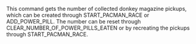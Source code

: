 This command gets the number of collected donkey magazine pickups, which can be created through START_PACMAN_RACE or ADD_POWER_PILL. The number can be reset through CLEAR_NUMBER_OF_POWER_PILLS_EATEN or by recreating the pickups through START_PACMAN_RACE.
